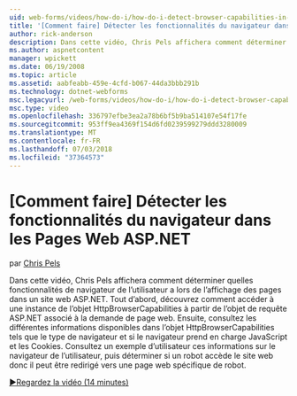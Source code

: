 ```yaml
---
uid: web-forms/videos/how-do-i/how-do-i-detect-browser-capabilities-in-aspnet-web-pages
title: '[Comment faire] Détecter les fonctionnalités du navigateur dans les Pages Web ASP.NET | Microsoft Docs'
author: rick-anderson
description: Dans cette vidéo, Chris Pels affichera comment déterminer quelles fonctionnalités de navigateur de l’utilisateur a lors de l’affichage des pages dans un site web ASP.NET. Tout d’abord, découvrez comment compte...
ms.author: aspnetcontent
manager: wpickett
ms.date: 06/19/2008
ms.topic: article
ms.assetid: aabfeabb-459e-4cfd-b067-44da3bbb291b
ms.technology: dotnet-webforms
msc.legacyurl: /web-forms/videos/how-do-i/how-do-i-detect-browser-capabilities-in-aspnet-web-pages
msc.type: video
ms.openlocfilehash: 336797efbe3ea2a78b6bf5b9ba514107e54f17fe
ms.sourcegitcommit: 953ff9ea4369f154d6fd0239599279ddd3280009
ms.translationtype: MT
ms.contentlocale: fr-FR
ms.lasthandoff: 07/03/2018
ms.locfileid: "37364573"
---
```

<a name="how-do-i-detect-browser-capabilities-in-aspnet-web-pages"></a>[Comment faire] Détecter les fonctionnalités du navigateur dans les Pages Web ASP.NET
====================
par [Chris Pels](https://twitter.com/chrispels)

Dans cette vidéo, Chris Pels affichera comment déterminer quelles fonctionnalités de navigateur de l’utilisateur a lors de l’affichage des pages dans un site web ASP.NET. Tout d’abord, découvrez comment accéder à une instance de l’objet HttpBrowserCapabilities à partir de l’objet de requête ASP.NET associé à la demande de page web. Ensuite, consultez les différentes informations disponibles dans l’objet HttpBrowserCapabilities tels que le type de navigateur et si le navigateur prend en charge JavaScript et les Cookies. Consultez un exemple d’utilisateur ces informations sur le navigateur de l’utilisateur, puis déterminer si un robot accède le site web donc il peut être redirigé vers une page web spécifique de robot.

[&#9654;Regardez la vidéo (14 minutes)](https://channel9.msdn.com/Blogs/ASP-NET-Site-Videos/how-do-i-detect-browser-capabilities-in-aspnet-web-pages)
